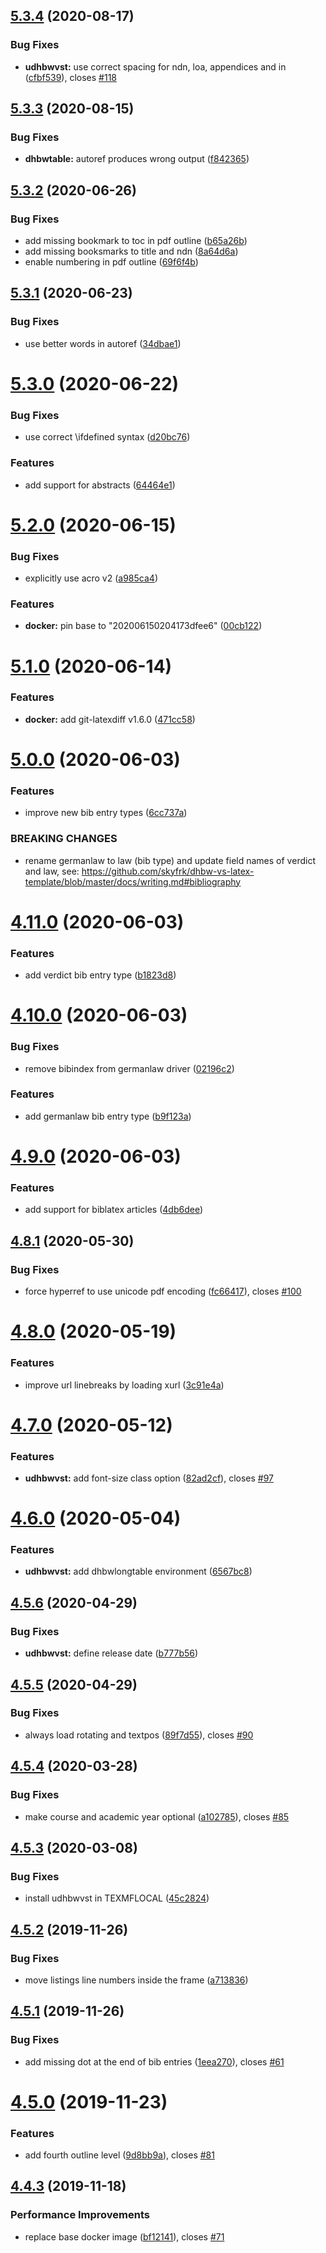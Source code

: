 ## [5.3.4](https://github.com/skyfrk/dhbw-vs-latex-template/compare/v5.3.3...v5.3.4) (2020-08-17)


### Bug Fixes

* **udhbwvst:** use correct spacing for ndn, loa, appendices and in ([cfbf539](https://github.com/skyfrk/dhbw-vs-latex-template/commit/cfbf539080d9aaf7f41bf399092cc68bb461926e)), closes [#118](https://github.com/skyfrk/dhbw-vs-latex-template/issues/118)

## [5.3.3](https://github.com/skyfrk/dhbw-vs-latex-template/compare/v5.3.2...v5.3.3) (2020-08-15)


### Bug Fixes

* **dhbwtable:** autoref produces wrong output ([f842365](https://github.com/skyfrk/dhbw-vs-latex-template/commit/f842365121f3215091f14360c2ab2c1b7ab6c030))

## [5.3.2](https://github.com/skyfrk/dhbw-vs-latex-template/compare/v5.3.1...v5.3.2) (2020-06-26)


### Bug Fixes

* add missing bookmark to toc in pdf outline ([b65a26b](https://github.com/skyfrk/dhbw-vs-latex-template/commit/b65a26bf875d3fac1d05ef15f049243f94724e0d))
* add missing booksmarks to title and ndn ([8a64d6a](https://github.com/skyfrk/dhbw-vs-latex-template/commit/8a64d6a5726c832bf52fb13242c47c18287e1207))
* enable numbering in pdf outline ([69f6f4b](https://github.com/skyfrk/dhbw-vs-latex-template/commit/69f6f4b1f001c727dae97c6ddab6245d7307d11a))

## [5.3.1](https://github.com/skyfrk/dhbw-vs-latex-template/compare/v5.3.0...v5.3.1) (2020-06-23)


### Bug Fixes

* use better words in autoref ([34dbae1](https://github.com/skyfrk/dhbw-vs-latex-template/commit/34dbae1b142ffdfafec8b6701c45bf4928eb1594))

# [5.3.0](https://github.com/skyfrk/dhbw-vs-latex-template/compare/v5.2.0...v5.3.0) (2020-06-22)


### Bug Fixes

* use correct \ifdefined syntax ([d20bc76](https://github.com/skyfrk/dhbw-vs-latex-template/commit/d20bc76580d9bf599f8d69aac3a685b2448e26df))


### Features

* add support for abstracts ([64464e1](https://github.com/skyfrk/dhbw-vs-latex-template/commit/64464e167d99921dc0df306b09b0075d9df92a8a))

# [5.2.0](https://github.com/skyfrk/dhbw-vs-latex-template/compare/v5.1.0...v5.2.0) (2020-06-15)


### Bug Fixes

* explicitly use acro v2 ([a985ca4](https://github.com/skyfrk/dhbw-vs-latex-template/commit/a985ca4c73bd2ea1365436f472dd320007cc04c8))


### Features

* **docker:** pin base to "202006150204173dfee6" ([00cb122](https://github.com/skyfrk/dhbw-vs-latex-template/commit/00cb1222cf985058223f231bf082753431311da0))

# [5.1.0](https://github.com/skyfrk/dhbw-vs-latex-template/compare/v5.0.0...v5.1.0) (2020-06-14)


### Features

* **docker:** add git-latexdiff v1.6.0 ([471cc58](https://github.com/skyfrk/dhbw-vs-latex-template/commit/471cc58ff1ac92a98f21ef36b6a4c995418c51a3))

# [5.0.0](https://github.com/skyfrk/dhbw-vs-latex-template/compare/v4.11.0...v5.0.0) (2020-06-03)


### Features

* improve new bib entry types ([6cc737a](https://github.com/skyfrk/dhbw-vs-latex-template/commit/6cc737a6a114d2555f7425d3dcc8f76f7d8f5534))


### BREAKING CHANGES

* rename germanlaw to law (bib type) and update field names of verdict and law, see:
https://github.com/skyfrk/dhbw-vs-latex-template/blob/master/docs/writing.md#bibliography

# [4.11.0](https://github.com/skyfrk/dhbw-vs-latex-template/compare/v4.10.0...v4.11.0) (2020-06-03)


### Features

* add verdict bib entry type ([b1823d8](https://github.com/skyfrk/dhbw-vs-latex-template/commit/b1823d81a763bfc88a5791f962d6ccaf50ea1752))

# [4.10.0](https://github.com/skyfrk/dhbw-vs-latex-template/compare/v4.9.0...v4.10.0) (2020-06-03)


### Bug Fixes

* remove bibindex from germanlaw driver ([02196c2](https://github.com/skyfrk/dhbw-vs-latex-template/commit/02196c271dbfc30fb04f32c3cbb134f8e4b70628))


### Features

* add germanlaw bib entry type ([b9f123a](https://github.com/skyfrk/dhbw-vs-latex-template/commit/b9f123a3bfcdc522c689f4954f0f1dedff675cc8))

# [4.9.0](https://github.com/skyfrk/dhbw-vs-latex-template/compare/v4.8.1...v4.9.0) (2020-06-03)


### Features

* add support for biblatex articles ([4db6dee](https://github.com/skyfrk/dhbw-vs-latex-template/commit/4db6dee48b93437ef7830c7f82e9f958e49fcd33))

## [4.8.1](https://github.com/skyfrk/dhbw-vs-latex-template/compare/v4.8.0...v4.8.1) (2020-05-30)


### Bug Fixes

* force hyperref to use unicode pdf encoding ([fc66417](https://github.com/skyfrk/dhbw-vs-latex-template/commit/fc66417853df09941d18787f108cba89c392eee6)), closes [#100](https://github.com/skyfrk/dhbw-vs-latex-template/issues/100)

# [4.8.0](https://github.com/skyfrk/dhbw-vs-latex-template/compare/v4.7.0...v4.8.0) (2020-05-19)


### Features

* improve url linebreaks by loading xurl ([3c91e4a](https://github.com/skyfrk/dhbw-vs-latex-template/commit/3c91e4afe62e399e04a59ad2b17c6f8aac32a54a))

# [4.7.0](https://github.com/skyfrk/dhbw-vs-latex-template/compare/v4.6.0...v4.7.0) (2020-05-12)


### Features

* **udhbwvst:** add font-size class option ([82ad2cf](https://github.com/skyfrk/dhbw-vs-latex-template/commit/82ad2cf48987eb2791c5c7de254bd239ce2beae5)), closes [#97](https://github.com/skyfrk/dhbw-vs-latex-template/issues/97)

# [4.6.0](https://github.com/skyfrk/dhbw-vs-latex-template/compare/v4.5.6...v4.6.0) (2020-05-04)


### Features

* **udhbwvst:** add dhbwlongtable environment ([6567bc8](https://github.com/skyfrk/dhbw-vs-latex-template/commit/6567bc81c1279cf4e7e040a4c1babb2af0b71f6a))

## [4.5.6](https://github.com/skyfrk/dhbw-vs-latex-template/compare/v4.5.5...v4.5.6) (2020-04-29)


### Bug Fixes

* **udhbwvst:** define release date ([b777b56](https://github.com/skyfrk/dhbw-vs-latex-template/commit/b777b56c4a2aeacf158491ad75fc8dbcd2dc7ab2))

## [4.5.5](https://github.com/skyfrk/dhbw-vs-latex-template/compare/v4.5.4...v4.5.5) (2020-04-29)


### Bug Fixes

* always load rotating and textpos ([89f7d55](https://github.com/skyfrk/dhbw-vs-latex-template/commit/89f7d55360bb0bede39a464a9b482db065807de8)), closes [#90](https://github.com/skyfrk/dhbw-vs-latex-template/issues/90)

## [4.5.4](https://github.com/skyfrk/dhbw-vs-latex-template/compare/v4.5.3...v4.5.4) (2020-03-28)


### Bug Fixes

* make course and academic year optional ([a102785](https://github.com/skyfrk/dhbw-vs-latex-template/commit/a102785294626c661618bbb7e799360d675030ed)), closes [#85](https://github.com/skyfrk/dhbw-vs-latex-template/issues/85)

## [4.5.3](https://github.com/skyfrk/dhbw-vs-latex-template/compare/v4.5.2...v4.5.3) (2020-03-08)


### Bug Fixes

* install udhbwvst in TEXMFLOCAL ([45c2824](https://github.com/skyfrk/dhbw-vs-latex-template/commit/45c2824bf2b09ea27ab83b4aa47789717435efde))

## [4.5.2](https://github.com/skyfrk/dhbw-vs-latex-template/compare/v4.5.1...v4.5.2) (2019-11-26)


### Bug Fixes

* move listings line numbers inside the frame ([a713836](https://github.com/skyfrk/dhbw-vs-latex-template/commit/a713836db057b62eeb293ededbdf0759cf766314))

## [4.5.1](https://github.com/skyfrk/dhbw-vs-latex-template/compare/v4.5.0...v4.5.1) (2019-11-26)


### Bug Fixes

* add missing dot at the end of bib entries ([1eea270](https://github.com/skyfrk/dhbw-vs-latex-template/commit/1eea27075f05fd1075913d6244672d292f250b44)), closes [#61](https://github.com/skyfrk/dhbw-vs-latex-template/issues/61)

# [4.5.0](https://github.com/skyfrk/dhbw-vs-latex-template/compare/v4.4.3...v4.5.0) (2019-11-23)


### Features

* add fourth outline level ([9d8bb9a](https://github.com/skyfrk/dhbw-vs-latex-template/commit/9d8bb9a66e808423a83ccdc31fd1bc6b3cc42a54)), closes [#81](https://github.com/skyfrk/dhbw-vs-latex-template/issues/81)

## [4.4.3](https://github.com/skyfrk/dhbw-vs-latex-template/compare/v4.4.2...v4.4.3) (2019-11-18)


### Performance Improvements

* replace base docker image ([bf12141](https://github.com/skyfrk/dhbw-vs-latex-template/commit/bf1214141490c26f364c4257af275f11dd294b71)), closes [#71](https://github.com/skyfrk/dhbw-vs-latex-template/issues/71)
